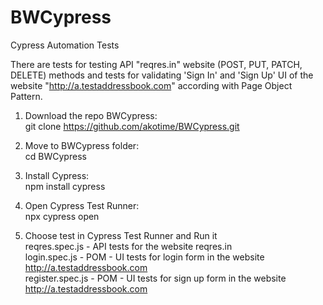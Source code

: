 # BWCypress
Cypress Automation Tests

There are tests for testing API "reqres.in" website (POST, PUT, PATCH, DELETE) methods
and tests for validating 'Sign In' and 'Sign Up' UI of the website "http://a.testaddressbook.com" according with Page Object Pattern.
<br>

1) Download the repo BWCypress:<br>
    git clone https://github.com/akotime/BWCypress.git<br>

2) Move to BWCypress folder:<br> 
    cd BWCypress<br>

3) Install Cypress:<br> 
    npm install cypress<br>

4) Open Cypress Test Runner:<br> 
    npx cypress open<br>

5) Choose test in Cypress Test Runner and Run it<br>
    reqres.spec.js - API tests for the website reqres.in<br>
    login.spec.js - POM - UI tests for login form in the website http://a.testaddressbook.com<br>
    register.spec.js - POM - UI tests for sign up form in the website http://a.testaddressbook.com<br>
